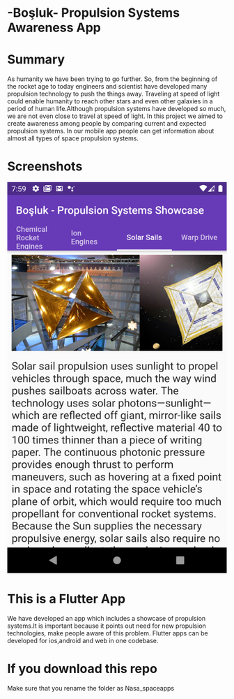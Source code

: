# -Boşluk- Propulsion Systems Awareness App

 # Summary
As humanity we have been trying to go further. So, from the beginning of the rocket age to today engineers and scientist have developed many propulsion technology to push the things away. Traveling at speed of light could enable humanity to reach other stars and even other galaxies in a period of human life.Although propulsion systems have developed so much, we are not even close to travel at speed of light. In this project we aimed to create awareness among people by comparing current and expected propulsion systems. In our mobile app people can get information about almost all types of space propulsion systems.

# Screenshots
![ss from the app](/screenshots/Screenshot_1601830751.png?raw=true "Screenshot!")
 # This is a Flutter App
 We have developed an app which includes a showcase of propulsion systems.It is important because it points out need for new propulsion technologies, make people aware of this problem.
 Flutter apps can be developed for ios,android and web in one codebase.
# If you download this repo
Make sure that you rename the folder as Nasa_spaceapps
